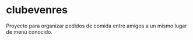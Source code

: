 # clubevenres

Proyecto para organizar pedidos de comida entre amigos a un mismo lugar de menú conocido.
